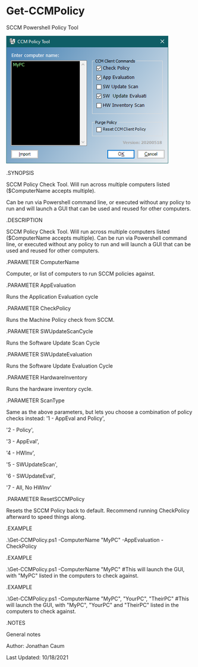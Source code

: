 # Get-CCMPolicy
SCCM Powershell Policy Tool

![GUI](https://github.com/W1sk3r/Get-CCMPolicy/blob/main/Screenshots/Gui%20-%202021-10-18.png?raw=true)


.SYNOPSIS

SCCM Policy Check Tool. Will run across multiple computers listed ($ComputerName accepts multiple). 

Can be run via Powershell command line, or executed without any policy to run and will launch a GUI that can be used and reused for other computers.

.DESCRIPTION

SCCM Policy Check Tool. Will run across multiple computers listed ($ComputerName accepts multiple). 
Can be run via Powershell command line, or executed without any policy to run and will launch a GUI that can be used and reused for other computers.


.PARAMETER ComputerName

Computer, or list of computers to run SCCM policies against.


.PARAMETER AppEvaluation

Runs the Application Evaluation cycle


.PARAMETER CheckPolicy

Runs the Machine Policy check from SCCM.


.PARAMETER SWUpdateScanCycle

Runs the Software Update Scan Cycle


.PARAMETER SWUpdateEvaluation

Runs the Software Update Evaluation Cycle


.PARAMETER HardwareInventory

Runs the hardware inventory cycle.


.PARAMETER ScanType

Same as the above parameters, but lets you choose a combination of policy checks instead:
 '1 - AppEval and Policy',
 
 '2 - Policy',
 
 '3 - AppEval',
 
 '4 - HWInv',
 
 '5 - SWUpdateScan',
 
 '6 - SWUpdateEval',
 
 '7 - All, No HWInv'
 
 
 
.PARAMETER ResetSCCMPolicy

Resets the SCCM Policy back to default. 
Recommend running CheckPolicy afterward to speed things along.


.EXAMPLE

.\Get-CCMPolicy.ps1 -ComputerName "MyPC" -AppEvaluation -CheckPolicy

.EXAMPLE

.\Get-CCMPolicy.ps1 -ComputerName "MyPC"
#This will launch the GUI, with "MyPC" listed in the computers to check against.

.EXAMPLE

.\Get-CCMPolicy.ps1 -ComputerName "MyPC", "YourPC", "TheirPC"
#This will launch the GUI, with "MyPC", "YourPC" and "TheirPC" listed in the computers to check against.

.NOTES

General notes

Author: Jonathan Caum

Last Updated: 10/18/2021
